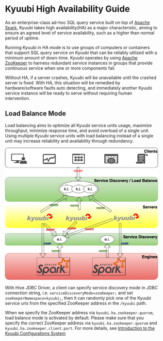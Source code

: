 <!--
 - Licensed to the Apache Software Foundation (ASF) under one or more
 - contributor license agreements.  See the NOTICE file distributed with
 - this work for additional information regarding copyright ownership.
 - The ASF licenses this file to You under the Apache License, Version 2.0
 - (the "License"); you may not use this file except in compliance with
 - the License.  You may obtain a copy of the License at
 -
 -   http://www.apache.org/licenses/LICENSE-2.0
 -
 - Unless required by applicable law or agreed to in writing, software
 - distributed under the License is distributed on an "AS IS" BASIS,
 - WITHOUT WARRANTIES OR CONDITIONS OF ANY KIND, either express or implied.
 - See the License for the specific language governing permissions and
 - limitations under the License.
 -->

# Kyuubi High Availability Guide

As an enterprise-class ad-hoc SQL query service built on top of [Apache Spark](http://spark.apache.org/), Kyuubi takes high availability(HA) as a major characteristic, aiming to ensure an agreed level of service availability, such as a higher than normal period of uptime.

Running Kyuubi in HA mode is to use groups of computers or containers that support SQL query service on Kyuubi that can be reliably utilized with a minimum amount of down-time. Kyuubi operates by using [Apache ZooKeeper](https://zookeeper.apache.org/) to harness redundant service instances in groups that provide continuous service when one or more components fail.

Without HA, if a server crashes, Kyuubi will be unavailable until the crashed server is fixed. With HA, this situation will be remedied by hardware/software faults auto detecting, and immediately another Kyuubi service instance will be ready to serve without requiring human intervention. 

## Load Balance Mode

Load balancing aims to optimize all Kyuubi service units usage, maximize throughput, minimize response time, and avoid overload of a single unit. Using multiple Kyuubi service units with load balancing instead of a single unit may increase reliability and availability through redundancy. 

![](../imgs/ha.png)

With Hive JDBC Driver, a client can specify service discovery mode in JDBC connection string, i.e. `serviceDiscoveryMode=zooKeeper;` and set `zooKeeperNamespace=kyuubi;`, then it can randomly pick one of the Kyuubi service uris from the specified ZooKeeper address in the `/kyuubi` path.

When we specify the ZooKeeper address via `kyuubi.ha.zookeeper.quorum`, load balance mode is activated by default. Please make sure that you specify the correct ZooKeeper address via `kyuubi.ha.zookeeper.quorum` and `kyuubi.ha.zookeeper.client.port`. For more details, see [Introduction to the Kyuubi Configurations System](./setting.html#ha)
